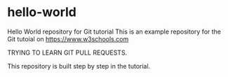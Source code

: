 # hello-world
Hello World repository for Git tutorial
This is an example repository for the Git tutoial on https://www.w3schools.com

TRYING TO LEARN GIT PULL REQUESTS.

This repository is built step by step in the tutorial.
